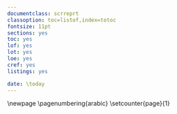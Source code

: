 ```yaml
---
documentclass: scrreprt
classoption: toc=listof,index=totoc
fontsize: 11pt
sections: yes
toc: yes
lof: yes
lot: yes
loe: yes
cref: yes
listings: yes

date: \today
---
```


\newpage
\pagenumbering{arabic}
\setcounter{page}{1}
